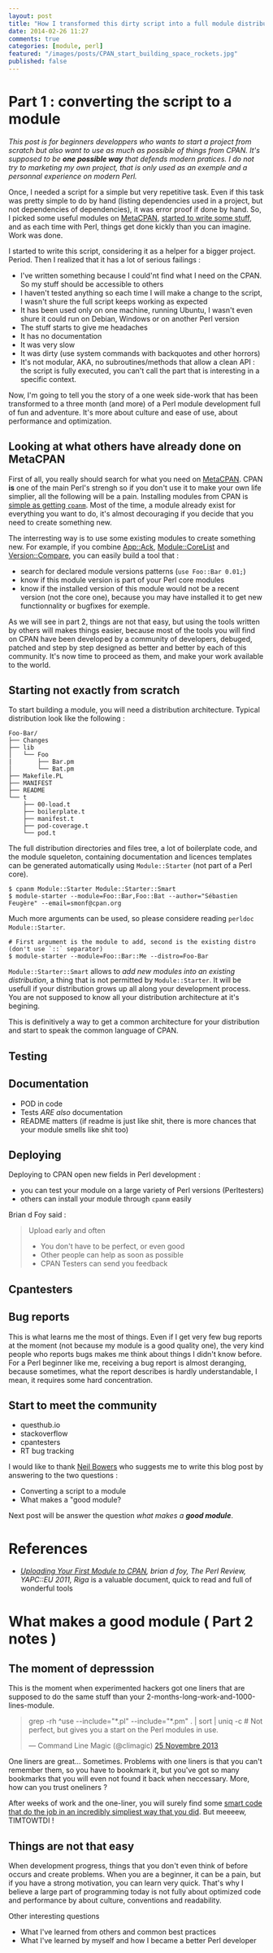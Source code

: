 ```yaml
---
layout: post
title: "How I transformed this dirty script into a full module distribution"
date: 2014-02-26 11:27
comments: true
categories: [module, perl]
featured: "/images/posts/CPAN_start_building_space_rockets.jpg"
published: false
---
```


# Part 1 : converting the script to a module
*This post is for beginners developpers who wants to start a project from scratch but also want to use as much as possible of things from CPAN. It's supposed to be **one possible way** that defends modern pratices. I do not try to marketing my own project, that is only used as an exemple and a personnal experience on modern Perl.*

Once, I needed a script for a simple but very repetitive task. Even if this task was pretty simple to do by hand (listing dependencies used in a project, but not dependencies of dependencies), it was error proof if done by hand. So, I picked some useful modules on [MetaCPAN](https://metacpan.org), [started to write some stuff](https://github.com/smonff/Shurf/commit/a5e7aeb2fab7ef6fa5dd9cf81aa34c49860037ce), and as each time with Perl, things get done kickly than you can imagine. Work was done.

I started to write this script, considering it as a helper for a bigger project. Period. Then I realized that it has a lot of serious failings :

* I've written something because I could'nt find what I need on the CPAN. So my stuff should be accessible to others
* I haven't tested anything so each time I will make a change to the script, I wasn't shure the full script keeps working as expected
* It has been used only on one machine, running Ubuntu, I wasn't even shure it could run on Debian, Windows or on another Perl version
* The stuff starts to give me headaches
* It has no documentation
* It was very slow
* It was dirty (use system commands with backquotes and other horrors)
* It's not modular, AKA, no subroutines/methods that allow a clean API : the script is fully executed, you can't call the part that is interesting in a specific context.

Now, I'm going to tell you the story of a one week side-work that has been transformed to a three month (and more) of a Perl module development full of fun and adventure. It's more about culture and ease of use,  about performance and optimization.

## Looking at what others have already done on MetaCPAN
First of all, you really should search for what you need on [MetaCPAN](https://metacpan.org). CPAN **is** one of the main Perl's strengh so if you don't use it to make your own life simplier, all the following will be a pain. Installing modules from CPAN is [simple as getting `cpanm`](http://www.cpan.org/modules/INSTALL.html). Most of the time, a module already exist for everything you want to do, it's almost decouraging if you decide that you need to create something new.

The interresting way is to use some existing modules to create something new. For example, if you combine [App::Ack](http://beyondgrep.com), [Module::CoreList](https://metacpan.org/pod/Module::CoreList) and [Version::Compare](https://metacpan.org/pod/Version::Compare), you can easily build a tool that :

* search for declared module versions patterns (`use Foo::Bar 0.01;`)
* know if this module version is part of your Perl core modules
* know if the installed version of this module would not be a recent version (not the core one), because you may have installed it to get new functionnality or bugfixes for exemple. 

As we will see in part 2, things are not that easy, but using the tools written by others will makes things easier, because most of the tools you will find on CPAN have been developed by a community of developers, debuged, patched and step by step designed as better and better by each of this community. It's now time to proceed as them, and make your work available to the world.

## Starting not exactly from scratch
To start building a module, you will need a distribution architecture. Typical distribution look like the following : 

    Foo-Bar/
	├── Changes
	├── lib
	│   └── Foo
	|       ├── Bar.pm
	│       └── Bat.pm
	├── Makefile.PL
	├── MANIFEST
	├── README
	└── t
	    ├── 00-load.t
		├── boilerplate.t
		├── manifest.t
		├── pod-coverage.t
		└── pod.t
						

The full distribution directories and files tree, a lot of boilerplate code, and the module squeleton, containing documentation and licences templates can be generated automatically using `Module::Starter` (not part of a Perl core). 

    $ cpanm Module::Starter Module::Starter::Smart
    $ module-starter --module=Foo::Bar,Foo::Bat --author="Sébastien Feugère" --email=smonf@cpan.org
	
Much more arguments can be used, so please considere reading `perldoc Module::Starter`.
	
	# First argument is the module to add, second is the existing distro (don't use `::` separator)
    $ module-starter --module=Foo::Bar::Me --distro=Foo-Bar  

`Module::Starter::Smart` allows to *add new modules into an existing distribution*, a thing that is not permitted by `Module::Starter`. It will be usefull if your distribution grows up all along your development process. You are not supposed to know all your distribution architecture at it's begining.

This is definitively a way to get a common architecture for your distribution and start to speak the common language of CPAN.

## Testing

## Documentation
* POD in code
* Tests *ARE also* documentation
* README matters (if readme is just like shit, there is more chances that your module smells like shit too)

## Deploying 
Deploying to CPAN open new fields in Perl development :

* you can test your module on a large variety of Perl versions (Perltesters)
* others can install your module through `cpanm` easily

Brian d Foy said :

> Upload early and often
>
> * You don't have to be perfect, or even good
> * Other people can help as soon as possible
> * CPAN Testers can send you feedback

## Cpantesters

## Bug reports
This is what learns me the most of things. Even if I get very few bug reports at the moment (not because my module is a good quality one), the very kind people who reports bugs makes me think about things I didn't know before. For a Perl beginner like me, receiving a bug report is almost deranging, because sometimes, what the report describes is hardly understandable, I mean, it requires some hard concentration.



## Start to meet the community

* questhub.io
* stackoverflow
* cpantesters
* RT bug tracking

I would like to thank [Neil Bowers](https://twitter.com/neilbowers) who suggests me to write this blog post by answering to the two questions :

* Converting a script to a module
* What makes a "good module?

Next post will be answer the question *what makes a **good module***.

# References

* *[Uploading Your First Module to CPAN](http://fr.slideshare.net/brian_d_foy/create-and-upload-to-cpan), brian d foy, The Perl Review, YAPC::EU 2011, Riga* is a valuable document, quick to read and full of wonderful tools

# What makes a good module ( Part 2 notes )
## The moment of depresssion
This is the moment when experimented hackers got one liners that are supposed to do the same stuff than your 2-months-long-work-and-1000-lines-module.

<blockquote class="twitter-tweet" lang="fr"><p>grep -rh ^use --include=&quot;*.pl&quot; --include=&quot;*.pm&quot; . | sort | uniq -c # Not perfect, but gives you a start on the Perl modules in use.</p>&mdash; Command Line Magic (@climagic) <a href="https://twitter.com/climagic/statuses/404992356513902592">25 Novembre 2013</a></blockquote>
<script async src="//platform.twitter.com/widgets.js" charset="utf-8"></script>

One liners are great... Sometimes. Problems with one liners is that you can't remember them, so you have to bookmark it, but you've got so many bookmarks that you will even not found it back when neccessary. More, how can you trust oneliners ? 

After weeks of work and the one-liner, you will surely find some [smart code that do the job in an incredibly simpliest way that you did](https://github.com/book/Act/blob/master/t/01dependencies.t). But meeeew, TIMTOWTDI !

## Things are not that easy 
When development progress, things that you don't even think of before occurs and create problems. When you are a beginner, it can be a pain, but if you have a strong motivation, you can learn very quick. That's why I believe a large part of programming today is not fully about optimized code and performance by about culture, conventions and readability.


Other interesting questions

* What I've learned from others and common best practices
* What I've learned by myself and how I became a better Perl developer

